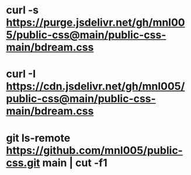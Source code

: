 <script>
if(!window.__passive_patch){
  window.__passive_patch=1;
  const T=new Set(['touchstart','touchmove','wheel','mousewheel']);
  const _add=EventTarget.prototype.addEventListener;
  EventTarget.prototype.addEventListener=function(type,fn,opts){
    if(T.has(type)){
      if(opts==null) opts={passive:true};
      else if(typeof opts==='boolean') opts={capture:opts,passive:true};
      else if(opts.passive==null) opts={...opts,passive:true};
    }
    return _add.call(this,type,fn,opts);
  };
}
</script>

<meta name="viewport" content="width=device-width, initial-scale=1, viewport-fit=cover">
<meta name="format-detection" content="telephone=no, email=no, address=no">
<meta name="apple-mobile-web-app-capable" content="yes">
<meta name="mobile-web-app-capable" content="yes">
<link rel="stylesheet" href="https://cdn.jsdelivr.net/gh/mnl005/public-css@ce36919b50095d9cf105fd3165fa7a236c0f92e9/public-css-main/bdream.css">
<script src="https://cdn.jsdelivr.net/gh/mnl005/public-css@ce36919b50095d9cf105fd3165fa7a236c0f92e9/public-css-main/bdream.js"></script>


# curl -s https://purge.jsdelivr.net/gh/mnl005/public-css@main/public-css-main/bdream.css
# curl -I https://cdn.jsdelivr.net/gh/mnl005/public-css@main/public-css-main/bdream.css 
# git ls-remote https://github.com/mnl005/public-css.git main | cut -f1
